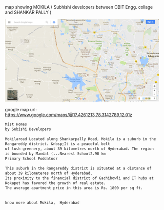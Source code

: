 
map showing MOKILA ( Subhishi  developers between  CBIT Engg. collage and SHANKAR PALLY )

 ![map Image](Hyderabad-outerringroad.png)
 
 google map url: https://www.google.com/maps/@17.4261213,78.3142789,12.01z
 
```
Mist Homes
by Subishi Developers

Mokilaroad Located along Shankarpally Road, Mokila is a suburb in the Rangareddy district. &nbsp;It is a peaceful belt 
of lush greenery, about 39 kilometres north of Hyderabad. The region is bounded by Mandal (...Nearest School2.90 km
Primary School Poddatoor

This suburb in the Rangareddy district is situated at a distance of about 39 kilometeres north of Hyderabad. 
Its proximity to the financial district of Gachibowli and IT hubs at Kokapet has favored the growth of real estate. 
The average apartment price in this area is Rs. 1800 per sq ft.


know more about Mokila,  Hyderabad
```
 
